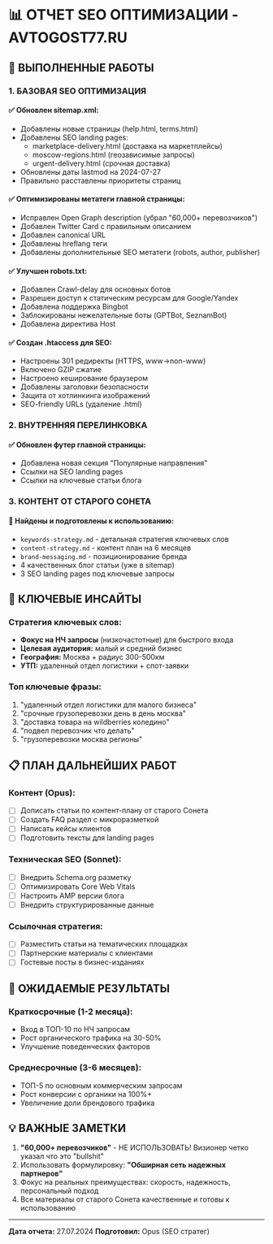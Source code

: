 # 📊 ОТЧЕТ SEO ОПТИМИЗАЦИИ - AVTOGOST77.RU

## 🎯 ВЫПОЛНЕННЫЕ РАБОТЫ

### 1. **БАЗОВАЯ SEO ОПТИМИЗАЦИЯ**

#### ✅ **Обновлен sitemap.xml:**
- Добавлены новые страницы (help.html, terms.html)
- Добавлены SEO landing pages:
  - marketplace-delivery.html (доставка на маркетплейсы)
  - moscow-regions.html (геозависимые запросы)
  - urgent-delivery.html (срочная доставка)
- Обновлены даты lastmod на 2024-07-27
- Правильно расставлены приоритеты страниц

#### ✅ **Оптимизированы метатеги главной страницы:**
- Исправлен Open Graph description (убрал "60,000+ перевозчиков")
- Добавлен Twitter Card с правильным описанием
- Добавлен canonical URL
- Добавлены hreflang теги
- Добавлены дополнительные SEO метатеги (robots, author, publisher)

#### ✅ **Улучшен robots.txt:**
- Добавлен Crawl-delay для основных ботов
- Разрешен доступ к статическим ресурсам для Google/Yandex
- Добавлена поддержка Bingbot
- Заблокированы нежелательные боты (GPTBot, SeznamBot)
- Добавлена директива Host

#### ✅ **Создан .htaccess для SEO:**
- Настроены 301 редиректы (HTTPS, www→non-www)
- Включено GZIP сжатие
- Настроено кеширование браузером
- Добавлены заголовки безопасности
- Защита от хотлинкинга изображений
- SEO-friendly URLs (удаление .html)

### 2. **ВНУТРЕННЯЯ ПЕРЕЛИНКОВКА**

#### ✅ **Обновлен футер главной страницы:**
- Добавлена новая секция "Популярные направления"
- Ссылки на SEO landing pages
- Ссылки на ключевые статьи блога

### 3. **КОНТЕНТ ОТ СТАРОГО СОНЕТА**

#### 📁 **Найдены и подготовлены к использованию:**
- `keywords-strategy.md` - детальная стратегия ключевых слов
- `content-strategy.md` - контент план на 6 месяцев
- `brand-messaging.md` - позиционирование бренда
- 4 качественных блог статьи (уже в sitemap)
- 3 SEO landing pages под ключевые запросы

## 🎯 КЛЮЧЕВЫЕ ИНСАЙТЫ

### **Стратегия ключевых слов:**
- **Фокус на НЧ запросы** (низкочастотные) для быстрого входа
- **Целевая аудитория:** малый и средний бизнес
- **География:** Москва + радиус 300-500км
- **УТП:** удаленный отдел логистики + спот-заявки

### **Топ ключевые фразы:**
1. "удаленный отдел логистики для малого бизнеса"
2. "срочные грузоперевозки день в день москва"
3. "доставка товара на wildberries коледино"
4. "подвел перевозчик что делать"
5. "грузоперевозки москва регионы"

## 📋 ПЛАН ДАЛЬНЕЙШИХ РАБОТ

### **Контент (Opus):**
- [ ] Дописать статьи по контент-плану от старого Сонета
- [ ] Создать FAQ раздел с микроразметкой
- [ ] Написать кейсы клиентов
- [ ] Подготовить тексты для landing pages

### **Техническая SEO (Sonnet):**
- [ ] Внедрить Schema.org разметку
- [ ] Оптимизировать Core Web Vitals
- [ ] Настроить AMP версии блога
- [ ] Внедрить структурированные данные

### **Ссылочная стратегия:**
- [ ] Разместить статьи на тематических площадках
- [ ] Партнерские материалы с клиентами
- [ ] Гостевые посты в бизнес-изданиях

## 🚀 ОЖИДАЕМЫЕ РЕЗУЛЬТАТЫ

### **Краткосрочные (1-2 месяца):**
- Вход в ТОП-10 по НЧ запросам
- Рост органического трафика на 30-50%
- Улучшение поведенческих факторов

### **Среднесрочные (3-6 месяцев):**
- ТОП-5 по основным коммерческим запросам
- Рост конверсии с органики на 100%+
- Увеличение доли брендового трафика

## 💡 ВАЖНЫЕ ЗАМЕТКИ

1. **"60,000+ перевозчиков"** - НЕ ИСПОЛЬЗОВАТЬ! Визионер четко указал что это "bullshit"
2. Использовать формулировку: **"Обширная сеть надежных партнеров"**
3. Фокус на реальных преимуществах: скорость, надежность, персональный подход
4. Все материалы от старого Сонета качественные и готовы к использованию

---

**Дата отчета:** 27.07.2024
**Подготовил:** Opus (SEO стратег)